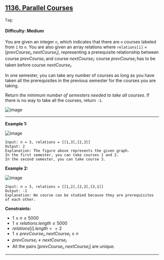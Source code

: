 ## [1136. Parallel Courses](https://leetcode.com/problems/parallel-courses)

```Tag```:

#### Difficulty: Medium

You are given an integer ```n```, which indicates that there are ```n``` courses labeled from ```1``` to ```n```. You are also given an array relations where ```relations[i]``` = $[prevCourse_{i}, nextCourse_{i}]$, representing a prerequisite relationship between course $prevCourse_{i}$ and course $nextCourse_{i}$: course $prevCourse_{i}$ has to be taken before course $nextCourse_{i}$.

In one semester, you can take any number of courses as long as you have taken all the prerequisites in the previous semester for the courses you are taking.

Return _the minimum number of semesters needed to take all courses_. If there is no way to take all the courses, return ```-1```.

![image](https://github.com/quananhle/Python/assets/35042430/6038e09f-b63e-472b-a360-755ac097e4b4)

---

__Example 1:__

![image](https://assets.leetcode.com/uploads/2021/02/24/course1graph.jpg)
```
Input: n = 3, relations = [[1,3],[2,3]]
Output: 2
Explanation: The figure above represents the given graph.
In the first semester, you can take courses 1 and 2.
In the second semester, you can take course 3.
```

__Example 2:__

![image](https://assets.leetcode.com/uploads/2021/02/24/course2graph.jpg)
```
Input: n = 3, relations = [[1,2],[2,3],[3,1]]
Output: -1
Explanation: No course can be studied because they are prerequisites of each other.
```

__Constraints:__

- $1 \le n \le 5000$
- $1 \le relations.length \le 5000$
- $relations[i].length == 2$
- $1 \le prevCourse_{i}, nextCourse_{i} \le n$
- $prevCourse_{i} \neq nextCourse_{i}$
- All the pairs $[prevCourse_{i}, nextCourse_{i}]$ are unique.

---

